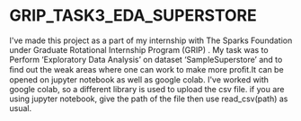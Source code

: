 # GRIP_TASK3_EDA_SUPERSTORE
I've made this project as a part of my internship with The Sparks Foundation under Graduate Rotational Internship Program (GRIP) . My task was to Perform ‘Exploratory Data Analysis’ on dataset ‘SampleSuperstore’ and  to ﬁnd out the weak areas where one can work to make more proﬁt.It can be opened on jupyter notebook as well as google colab. I've worked with google colab, so a different library is used to upload the csv file. if you are using jupyter notebook, give the path of the file then use read_csv(path) as usual.
